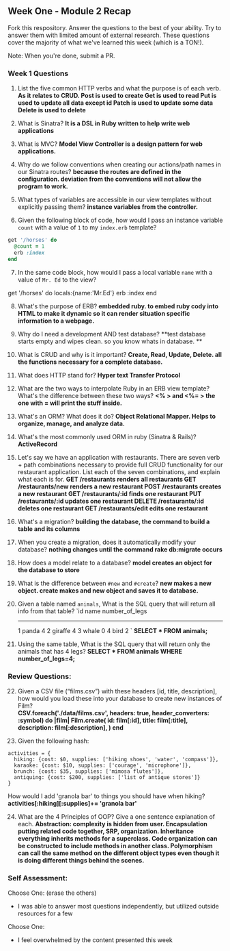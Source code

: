 ## Week One - Module 2 Recap

Fork this respository. Answer the questions to the best of your ability. Try to answer them with limited amount of external research. These questions cover the majority of what we've learned this week (which is a TON!).

Note: When you're done, submit a PR.

### Week 1 Questions

1. List the five common HTTP verbs and what the purpose is of each verb.
**As it relates to CRUD.
Post is used to create
Get is used to read
Put is used to update all data except id
Patch is used to update some data
Delete is used to delete**

2. What is Sinatra?
**It is a DSL in Ruby written to help write web applications**

3. What is MVC?
**Model View Controller is a design pattern for web applications.**

4. Why do we follow conventions when creating our actions/path names in our Sinatra routes?
**because the routes are defined in the configuration. deviation from the conventions will not allow the program to work.**

5. What types of variables are accessible in our view templates without explicitly passing them?
**instance variables from the controller.**

6. Given the following block of code, how would I pass an instance variable `count` with a value of `1` to my `index.erb` template?

  ```ruby
  get '/horses' do
    @count = 1
    erb :index
  end
  ```


7. In the same code block, how would I pass a local variable `name` with a value of `Mr. Ed` to the view?

get '/horses' do
  locals:{name:'Mr.Ed'}
  erb :index
end

8. What's the purpose of ERB?
**embedded ruby. to embed ruby cody into HTML to make it dynamic so it can render situation specific information to a webpage.**

9. Why do I need a development AND test database?
**test database starts empty and wipes clean. so you know whats in database. **

10. What is CRUD and why is it important?
**Create, Read, Update, Delete. all the functions necessary for a complete database.**

11. What does HTTP stand for?
**Hyper text Transfer Protocol**

12. What are the two ways to interpolate Ruby in an ERB view template? What's the difference between these two ways?
**<%   >  and <%=     >    the one with = will print the stuff inside.**

13. What's an ORM? What does it do?
**Object Relational Mapper. Helps to organize, manage, and analyze data.**

14. What's the most commonly used ORM in ruby (Sinatra & Rails)?
**ActiveRecord**

15. Let's say we have an application with restaurants. There are seven verb + path combinations necessary to provide full CRUD functionality for our restaurant application. List each of the seven combinations, and explain what each is for.
**GET /restaurants renders all restaurants
GET /restaurants/new renders a new restaurant
POST /restaurants creates a new restaurant
GET /restaurants/:id  finds one restaurant
PUT /restaurants/:id updates one restaurant
DELETE /restaurants/:id deletes one restaurant
GET /restaurants/edit edits one restaurant**

16. What's a migration?
  **building the database, the command to build a table and its columns**
17. When you create a migration, does it automatically modify your database? **nothing changes until the command rake db:migrate occurs**

18. How does a model relate to a database?
**model creates an object for the database to store**

19. What is the difference between `#new` and `#create`?
**new makes a new object. create makes and new object and saves it to database.**

20. Given a table named `animals`, What is the SQL query that will return all info from that table?
    `id     name        number_of_legs
    -----   ------      --------------
      1     panda       4
      2     giraffe     4
      3     whale       0
      4     bird        2
    `
**SELECT * FROM animals;**
21. Using the same table, What is the SQL query that will return only the animals that has 4 legs?
**SELECT * FROM animals
   WHERE number_of_legs=4;**



### Review Questions:  
22. Given a CSV file (“films.csv”) with these headers [id, title, description], how would you load these into your database to create new instances of Film?  
**CSV.foreach('./data/films.csv', headers: true, header_converters: :symbol) do |film|
  Film.create(
                  id:         film[:id],
                  title:       film[:title],
                  description: film[:description],
                )
end**

23. Given the following hash:
```
activities = {
  hiking: {cost: $0, supplies: ['hiking shoes', 'water', 'compass']},
  karaoke: {cost: $10, supplies: ['courage', 'microphone']},
  brunch: {cost: $35, supplies: ['mimosa flutes']},
  antiquing: {cost: $200, supplies: ['list of antique stores']}
}
```
How would I add 'granola bar' to things you should have when hiking?
**activities[:hiking][:supplies]+= 'granola bar'**

24. What are the 4 Principles of OOP? Give a one sentence explanation of each. **Abstraction: complexity is hidden from user. Encapsulation putting related code together, SRP, organization. Inheritance everything inherits methods for a superclass. Code organization can be constructed to include methods in another class. Polymorphism can call the same method on the different object types even though it is doing different things behind the scenes.**


### Self Assessment:
Choose One: (erase the others)

* I was able to answer most questions independently, but utilized outside resources for a few


Choose One:
* I feel overwhelmed by the content presented this week
